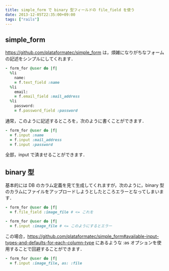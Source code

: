 ```yaml
---
title: simple_form で binary 型フィールドの file_field を使う
date: 2013-12-05T22:35:00+09:00
tags: ["rails"]
---
```


## simple_form

<https://github.com/plataformatec/simple_form> は，煩雑になりがちなフォームの記述をシンプルにしてくれます．

```ruby
- form_for @user do |f|
  %li
    name:
    = f.text_field :name
  %li
    email:
    = f.email_field :mail_address
  %li
    password:
    = f.password_field :password
```

通常，このように記述するところを，次のように書くことができます．

```ruby
- form_for @user do |f|
  = f.input :name
  = f.input :mail_address
  = f.input :password
```

全部，input で済ませることができます．

## binary 型

基本的には DB のカラム定義を見て生成してくれますが，次のように，binary 型のカラムにファイルをアップロードしようとしたところエラーとなってしまいます．

```ruby
- form_for @user do |f|
  = f.file_field :image_file # <= これを

- form_for @user do |f|
  = f.input :image_file # <= このようにするとエラー
```

この場合，<https://github.com/plataformatec/simple_form#available-input-types-and-defaults-for-each-column-type> にあるような :as オプションを使用することで回避することができます．

```ruby
- form_for @user do |f|
  = f.input :image_file, as: :file
```
